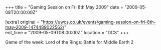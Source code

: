 +++
title = "Gaming Session on Fri 8th May 2009"
date = "2009-05-08T20:00:00Z"

[extra]
original = "https://uwcs.co.uk/events/gaming-session-on-fri-8th-may-2009-1474489022562/"    
ent_time = "2009-05-09T08:00:00Z"
location = "DCS"
+++

Game of the week: Lord of the Rings: Battle for Middle Earth 2

